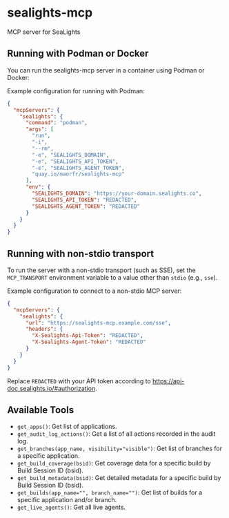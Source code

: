 # sealights-mcp

MCP server for SeaLights

## Running with Podman or Docker

You can run the sealights-mcp server in a container using Podman or Docker:

Example configuration for running with Podman:

```json
{
  "mcpServers": {
    "sealights": {
      "command": "podman",
      "args": [
        "run",
        "-i",
        "--rm",
        "-e", "SEALIGHTS_DOMAIN",
        "-e", "SEALIGHTS_API_TOKEN",
        "-e", "SEALIGHTS_AGENT_TOKEN",
        "quay.io/maorfr/sealights-mcp"
      ],
      "env": {
        "SEALIGHTS_DOMAIN": "https://your-domain.sealights.co",
        "SEALIGHTS_API_TOKEN": "REDACTED",
        "SEALIGHTS_AGENT_TOKEN": "REDACTED"
      }
    }
  }
}
```

## Running with non-stdio transport

To run the server with a non-stdio transport (such as SSE), set the `MCP_TRANSPORT` environment variable to a value other than `stdio` (e.g., `sse`).

Example configuration to connect to a non-stdio MCP server:

```json
{
  "mcpServers": {
    "sealights": {
      "url": "https://sealights-mcp.example.com/sse",
      "headers": {
        "X-Sealights-Api-Token": "REDACTED",
        "X-Sealights-Agent-Token": "REDACTED"
      }
    }
  }
}
```

Replace `REDACTED` with your API token according to https://api-doc.sealights.io/#authorization.

## Available Tools

- `get_apps()`: Get list of applications.
- `get_audit_log_actions()`: Get a list of all actions recorded in the audit log.
- `get_branches(app_name, visibility="visible")`: Get list of branches for a specific application.
- `get_build_coverage(bsid)`: Get coverage data for a specific build by Build Session ID (bsid).
- `get_build_metadata(bsid)`: Get detailed metadata for a specific build by Build Session ID (bsid).
- `get_builds(app_name="", branch_name="")`: Get list of builds for a specific application and/or branch.
- `get_live_agents()`: Get all live agents.
